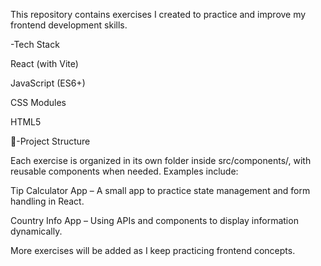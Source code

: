 This repository contains exercises I created to practice and improve my frontend development skills.

-Tech Stack

React (with Vite)

JavaScript (ES6+)

CSS Modules

HTML5

📂-Project Structure

Each exercise is organized in its own folder inside src/components/, with reusable components when needed.
Examples include:

Tip Calculator App – A small app to practice state management and form handling in React.

Country Info App – Using APIs and components to display information dynamically.

More exercises will be added as I keep practicing frontend concepts.
